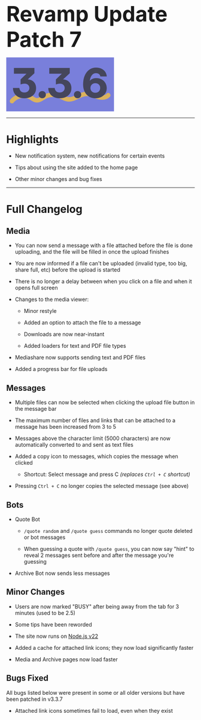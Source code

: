 <h1 style="font-size:4em;margin-bottom:0.25em;">
    Revamp Update Patch 7
</h1>

<img src="/public/v3.3.6.svg" height="10%" alt="v3.3.6">

<hr>

<!-- Released on Wednesday, April 3rd, 2024

<hr> -->

<style>
    h1 {
        font-size: 2em;
    }
</style>

# Highlights

- New notification system, new notifications for certain events

- Tips about using the site added to the home page

- Other minor changes and bug fixes

<hr>

# Full Changelog

## Media

- You can now send a message with a file attached before the file is done uploading, and the file will be filled in once the upload finishes

- You are now informed if a file can't be uploaded (invalid type, too big, share full, etc) before the upload is started

- There is no longer a delay between when you click on a file and when it opens full screen

- Changes to the media viewer:

  - Minor restyle

  - Added an option to attach the file to a message

  - Downloads are now near-instant

  - Added loaders for text and PDF file types

- Mediashare now supports sending text and PDF files

- Added a progress bar for file uploads

## Messages

- Multiple files can now be selected when clicking the upload file button in the message bar

- The maximum number of files and links that can be attached to a message has been increased from 3 to 5

- Messages above the character limit (5000 characters) are now automatically converted to and sent as text files

- Added a copy icon to messages, which copies the message when clicked

  - Shortcut: Select message and press C *(replaces `Ctrl + C` shortcut)*

- Pressing `Ctrl + C` no longer copies the selected message (see above)

## Bots

- Quote Bot

  - `/quote random` and `/quote guess` commands no longer quote deleted or bot messages

  - When guessing a quote with `/quote guess`, you can now say "hint" to reveal 2 messages sent before and after the message you're guessing

- Archive Bot now sends less messages

## Minor Changes

- Users are now marked "BUSY" after being away from the tab for 3 minutes (used to be 2.5)

- Some tips have been reworded

- The site now runs on [Node.js v22](https://nodejs.org/en/blog/announcements/v22-release-announce)

- Added a cache for attached link icons; they now load significantly faster

- Media and Archive pages now load faster

## Bugs Fixed

All bugs listed below were present in some or all older versions but have been patched in v3.3.7

- Attached link icons sometimes fail to load, even when they exist

<!-- <hr> -->

<!-- Backup Google Chat Revamp Update Patch 6 (v3.3.6), Released 4/3/2024   -->
<!-- <img src="../public/logo.svg" height="10%" alt="Backup Google Chat"> -->

